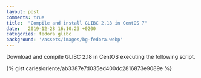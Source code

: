 ```yaml
---
layout: post
comments: true
title:  "Compile and install GLIBC 2.18 in CentOS 7"
date:   2019-12-28 16:10:23 +0200
categories: fedora glibc
background: '/assets/images/bg-fedora.webp'
---
```


Download and compile GLIBC 2.18 in CentOS executing the following script.

{% gist carlesloriente/ab3387e7d035ed400dc2816873e9089e %}